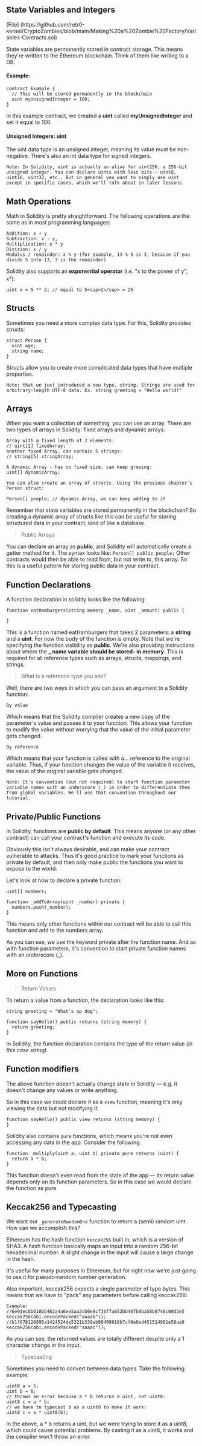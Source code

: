 
<h2>State Variables and Integers</h2>
[File] (https://github.com/retr0-kernel/CryptoZombies/blob/main/Making%20a%20Zombie%20Factory/Variables-Contracts.sol)

State variables are permanently stored in contract storage. This means they're written to the Ethereum blockchain. Think of them like writing to a DB.

<h4>Example:</h4>

```
contract Example {
  // This will be stored permanently in the blockchain
  uint myUnsignedInteger = 100;
}
```

In this example contract, we created a **uint** called **myUnsignedInteger** and set it equal to 100.

<h4>Unsigned Integers: uint</h4>

The uint data type is an unsigned integer, meaning its value must be non-negative. There's also an int data type for signed integers.

`
Note: In Solidity, uint is actually an alias for uint256, a 256-bit unsigned integer. You can declare uints with less bits — uint8, uint16, uint32, etc.. But in general you want to simply use uint except in specific cases, which we'll talk about in later lessons.
`
<h2> Math Operations </h2>

Math in Solidity is pretty straightforward. The following operations are the same as in most programming languages:
```
Addition: x + y
Subtraction: x - y,
Multiplication: x * y
Division: x / y
Modulus / remainder: x % y (for example, 13 % 5 is 3, because if you divide 5 into 13, 3 is the remainder)
```
Solidity also supports an **exponential operator** (i.e. "x to the power of y", x<sup>y</sup>):
```
uint x = 5 ** 2; // equal to 5<sup>2</sup> = 25
```

<h2> Structs </h2>

Sometimes you need a more complex data type. For this, Solidity provides structs:
```
struct Person {
  uint age;
  string name;
}
```
Structs allow you to create more complicated data types that have multiple properties.

`Note: that we just introduced a new type, string. Strings are used for arbitrary-length UTF-8 data. Ex. string greeting = "Hello world!" `

<h2> Arrays </h2>

When you want a collection of something, you can use an array. There are two types of arrays in Solidity: fixed arrays and dynamic arrays:

```
Array with a fixed length of 2 elements:
// uint[2] fixedArray;
another fixed Array, can contain 5 strings:
// string[5] stringArray;
```
```
A dynamic Array - has no fixed size, can keep growing:
uint[] dynamicArray;

You can also create an array of structs. Using the previous chapter's Person struct:

Person[] people; // dynamic Array, we can keep adding to it
```

Remember that state variables are stored permanently in the blockchain? So creating a dynamic array of structs like this can be useful for storing structured data in your contract, kind of like a database.

>Public Arrays

You can declare an array as **public**, and Solidity will automatically create a getter method for it. The syntax looks like:
``
Person[] public people;
``
Other contracts would then be able to read from, but not write to, this array. So this is a useful pattern for storing public data in your contract.

<h2> Function Declarations </h2>

A function declaration in solidity looks like the following:
```
function eatHamburgers(string memory _name, uint _amount) public {

}
```

This is a function named eatHamburgers that takes 2 parameters: a **string** and a **uint**. For now the body of the function is empty. Note that we're specifying the function visibility as **public**. We're also providing instructions about where the **_ name variable should be stored- in memory.** This is required for all reference types such as arrays, structs, mappings, and strings.

>What is a reference type you ask?

Well, there are two ways in which you can pass an argument to a Solidity function:

`By value`

Which means that the Solidity compiler creates a new copy of the parameter's value and passes it to your function. This allows your function to modify the value without worrying that the value of the initial parameter gets changed.

`By reference`

Which means that your function is called with a... reference to the original variable. Thus, if your function changes the value of the variable it receives, the value of the original variable gets changed.
```
Note: It's convention (but not required) to start function parameter variable names with an underscore (_) in order to differentiate them from global variables. We'll use that convention throughout our tutorial.
```
<h2> Private/Public Functions </h2>

In Solidity, functions are **public by default**. This means anyone (or any other contract) can call your contract's function and execute its code.

Obviously this isn't always desirable, and can make your contract vulnerable to attacks. Thus it's good practice to mark your functions as private by default, and then only make public the functions you want to expose to the world.

Let's look at how to declare a private function:
```
uint[] numbers;

function _addToArray(uint _number) private {
  numbers.push(_number);
}
```

This means only other functions within our contract will be able to call this function and add to the numbers array.

As you can see, we use the keyword private after the function name. And as with function parameters, it's convention to start private function names with an underscore (_).

<h2> More on Functions </h2>

> Return Values

To return a value from a function, the declaration looks like this:
```
string greeting = "What's up dog";

function sayHello() public returns (string memory) {
  return greeting;
}
```
In Solidity, the function declaration contains the type of the return value _(in this case string)._

<h2> Function modifiers </h2>
The above function doesn't actually change state in Solidity — e.g. it doesn't change any values or write anything.

So in this case we could declare it as a `view` function, meaning it's only viewing the data but not modifying it:
```
function sayHello() public view returns (string memory) {
}
```

Solidity also contains `pure` functions, which means you're not even accessing any data in the app. Consider the following:
```
function _multiply(uint a, uint b) private pure returns (uint) {
  return a * b;
}
```
This function doesn't even read from the state of the app — its return value depends only on its function parameters. So in this case we would declare the function as pure.

<h2> Keccak256 and Typecasting </h2>

We want our `_generateRandomDna` function to return a (semi) random uint. How can we accomplish this?

Ethereum has the hash function `keccak256` built in, which is a version of SHA3. A hash function basically maps an input into a random 256-bit hexadecimal number. A slight change in the input will cause a large change in the hash.

It's useful for many purposes in Ethereum, but for right now we're just going to use it for pseudo-random number generation.

Also important, keccak256 expects a single parameter of type bytes. This means that we have to "pack" any parameters before calling keccak256:
```
Example:
//6e91ec6b618bb462a4a6ee5aa2cb0e9cf30f7a052bb467b0ba58b8748c00d2e5
keccak256(abi.encodePacked("aaaab"));
//b1f078126895a1424524de5321b339ab00408010b7cf0e6ed451514981e58aa9
keccak256(abi.encodePacked("aaaac"));
```
As you can see, the returned values are totally different despite only a 1 character change in the input.

> Typecasting

Sometimes you need to convert between data types. Take the following example:
```
uint8 a = 5;
uint b = 6;
// throws an error because a * b returns a uint, not uint8:
uint8 c = a * b;
// we have to typecast b as a uint8 to make it work:
uint8 c = a * uint8(b);
```

In the above, a * b returns a uint, but we were trying to store it as a uint8, which could cause potential problems. By casting it as a uint8, it works and the compiler won't throw an error.

